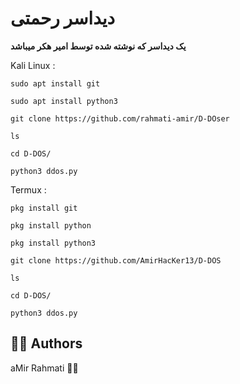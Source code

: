 # دیداسر رحمتی

**یک دیداسر که نوشته شده توسط امیر هکر میباشد**



Kali Linux :
```
sudo apt install git
```
```
sudo apt install python3
```
```
git clone https://github.com/rahmati-amir/D-DOser
```
```
ls
```
```
cd D-DOS/
```
```
python3 ddos.py
```

Termux :
```
pkg install git
```
```
pkg install python
```
```
pkg install python3
```
```
git clone https://github.com/AmirHacKer13/D-DOS
```
```
ls
```
```
cd D-DOS/
```
```
python3 ddos.py
```
## 👨‍🏭 Authors

aMir Rahmati 💪🏻

